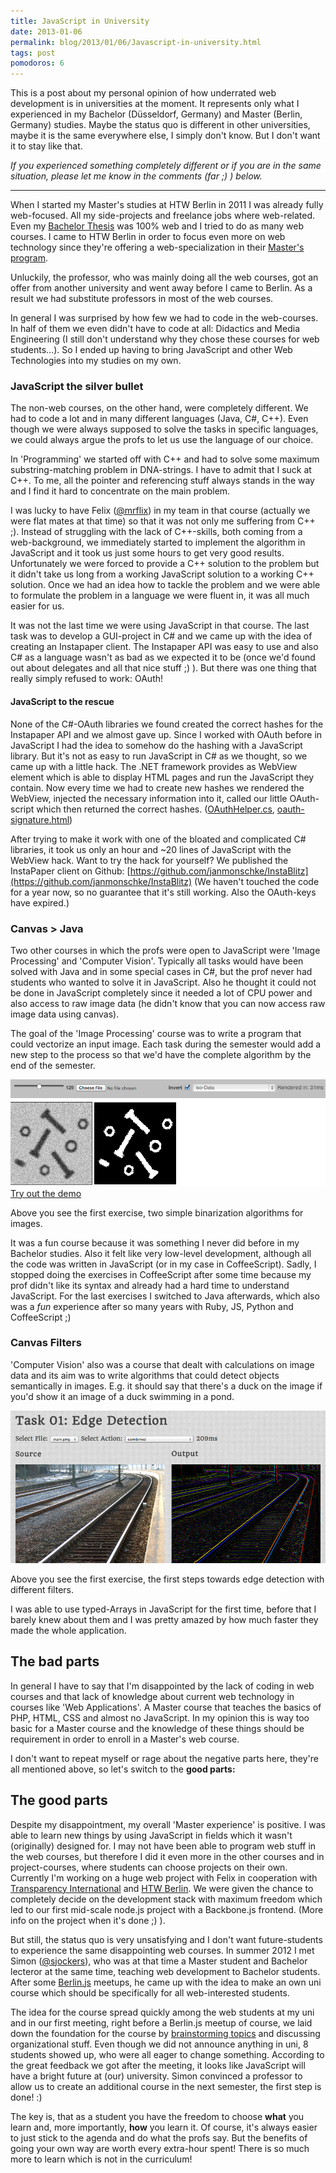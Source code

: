```yaml
---
title: JavaScript in University
date: 2013-01-06
permalink: blog/2013/01/06/Javascript-in-university.html
tags: post
pomodoros: 6
---
```


This is a post about my personal opinion of how underrated web development is in universities at the moment. It represents only what I experienced in my Bachelor (Düsseldorf, Germany) and Master (Berlin, Germany) studies. Maybe the status quo is different in other universities, maybe it is the same everywhere else, I simply don't know. But I don't want it to stay like that.

_If you experienced something completely different or if you are in the same situation, please let me know in the comments (far ;) ) below._

---

When I started my Master's studies at HTW Berlin in 2011 I was already fully web-focused. All my side-projects and freelance jobs where web-related. Even my [Bachelor Thesis](https://github.com/janmonschke/Bachelor-Thesis/raw/master/Design%20and%20Implementation%20of%20a%20web-based%20platform%20to%20present%20designer-portfolios_CP.pdf) was 100% web and I tried to do as many web courses.
I came to HTW Berlin in order to focus even more on web technology since they're offering a web-specialization in their [Master's program](http://imi-master.htw-berlin.de/informieren/).

Unluckily, the professor, who was mainly doing all the web courses, got an offer from another university and went away before I came to Berlin. As a result we had substitute professors in most of the web courses.

In general I was surprised by how few we had to code in the web-courses. In half of them we even didn't have to code at all: Didactics and Media Engineering (I still don't understand why they chose these courses for web students…). So I ended up having to bring JavaScript and other Web Technologies into my studies on my own.

### JavaScript the silver bullet

The non-web courses, on the other hand, were completely different. We had to code a lot and in many different languages (Java, C#, C++). Even though we were always supposed to solve the tasks in specific languages, we could always argue the profs to let us use the language of our choice.

In 'Programming' we started off with C++ and had to solve some maximum substring-matching problem in DNA-strings. I have to admit that I suck at C++. To me, all the pointer and referencing stuff always stands in the way and I find it hard to concentrate on the main problem.

I was lucky to have Felix ([@mrflix](http://twitter.com/mrflix)) in my team in that course (actually we were flat mates at that time) so that it was not only me suffering from C++ ;). Instead of struggling with the lack of C++-skills, both coming from a web-background, we immediately started to implement the algorithm in JavaScript and it took us just some hours to get very good results. Unfortunately we were forced to provide a C++ solution to the problem but it didn't take us long from a working JavaScript solution to a working C++ solution. Once we had an idea how to tackle the problem and we were able to formulate the problem in a language we were fluent in, it was all much easier for us.

It was not the last time we were using JavaScript in that course. The last task was to develop a GUI-project in C# and we came up with the idea of creating an Instapaper client. The Instapaper API was easy to use and also C# as a language wasn't as bad as we expected it to be (once we'd found out about delegates and all that nice stuff ;) ). But there was one thing that really simply refused to work: OAuth!

#### JavaScript to the rescue

None of the C#-OAuth libraries we found created the correct hashes for the Instapaper API and we almost gave up. Since I worked with OAuth before in JavaScript I had the idea to somehow do the hashing with a JavaScript library. But it's not as easy to run JavaScript in C# as we thought, so we came up with a little hack. The .NET framework provides as WebView element which is able to display HTML pages and run the JavaScript they contain. Now every time we had to create new hashes we rendered the WebView, injected the necessary information into it, called our little OAuth-script which then returned the correct hashes. ([OAuthHelper.cs](https://github.com/janmonschke/InstaBlitz/blob/master/InstaBlitz/OAuthHelper.cs), [oauth-signature.html](https://github.com/janmonschke/InstaBlitz/blob/master/InstaBlitz/htmlshizzle/oauth-signatur-manizzle.html))

After trying to make it work with one of the bloated and complicated C# libraries, it took us only an hour and ~20 lines of JavaScript with the WebView hack. Want to try the hack for yourself? We published the InstaPaper client on Github: [https://github.com/janmonschke/InstaBlitz](https://github.com/janmonschke/InstaBlitz) (We haven't touched the code for a year now, so no guarantee that it's still working. Also the OAuth-keys have expired.)

### Canvas > Java

Two other courses in which the profs were open to JavaScript were 'Image Processing' and 'Computer Vision'. Typically all tasks would have been solved with Java and in some special cases in C#, but the prof never had students who wanted to solve it in JavaScript. Also he thought it could not be done in JavaScript completely since it needed a lot of CPU power and also access to raw image data (he didn't know that you can now access raw image data using canvas).

The goal of the 'Image Processing' course was to write a program that could vectorize an input image. Each task during the semester would add a new step to the process so that we'd have the complete algorithm by the end of the semester.

![Binarization](binarization.png)
[Try out the demo](https://janmonschke.com/Image-Processing-with-HTML5-Canvas/Ue01-Monschke-Jan)

Above you see the first exercise, two simple binarization algorithms for images.

It was a fun course because it was something I never did before in my Bachelor studies. Also it felt like very low-level development, although all the code was written in JavaScript (or in my case in CoffeeScript). Sadly, I stopped doing the exercises in CoffeeScript after some time because my prof didn't like its syntax and already had a hard time to understand JavaScript. For the last exercises I switched to Java afterwards, which also was a _fun_ experience after so many years with Ruby, JS, Python and CoffeeScript ;)

### Canvas Filters

'Computer Vision' also was a course that dealt with calculations on image data and its aim was to write algorithms that could detect objects semantically in images. E.g. it should say that there's a duck on the image if you'd show it an image of a duck swimming in a pond.

[![Edge detection](edge-detection.png)](http://janmonschke.com/ComputerVision/01_Edge_Detection)

Above you see the first exercise, the first steps towards edge detection with different filters.

I was able to use typed-Arrays in JavaScript for the first time, before that I barely knew about them and I was pretty amazed by how much faster they made the whole application.

## The bad parts

In general I have to say that I'm disappointed by the lack of coding in web courses and that lack of knowledge about current web technology in courses like 'Web Applications'. A Master course that teaches the basics of PHP, HTML, CSS and almost no JavaScript. In my opinion this is way too basic for a Master course and the knowledge of these things should be requirement in order to enroll in a Master's web course.

I don't want to repeat myself or rage about the negative parts here, they're all mentioned above, so let's switch to the **good parts:**

## The good parts

Despite my disappointment, my overall 'Master experience' is positive. I was able to learn new things by using JavaScript in fields which it wasn't (originally) designed for. I may not have been able to program web stuff in the web courses, but therefore I did it even more in the other courses and in project-courses, where students can choose projects on their own. Currently I'm working on a huge web project with Felix in cooperation with [Transparency International](http://transparency.org) and [HTW Berlin](http://htw-berlin.de). We were given the chance to completely decide on the development stack with maximum freedom which led to our first mid-scale node.js project with a Backbone.js frontend. (More info on the project when it's done ;) ).

But still, the status quo is very unsatisfying and I don't want future-students to experience the same disappointing web courses. In summer 2012 I met Simon ([@sjockers](https://twitter.com/sjockers)), who was at that time a Master student and Bachelor lecteror at the same time, teaching web development to Bachelor students. After some [Berlin.js](http://berlinjs.org) meetups, he came up with the idea to make an own uni course which should be specifically for all web-interested students.

The idea for the course spread quickly among the web students at my uni and in our first meeting, right before a Berlin.js meetup of course, we laid down the foundation for the course by [brainstorming topics](https://gist.github.com/4170211) and discussing organizational stuff. Even though we did not announce anything in uni, 8 students showed up, who were all eager to change something. According to the great feedback we got after the meeting, it looks like JavaScript will have a bright future at (our) university. Simon convinced a professor to allow us to create an additional course in the next semester, the first step is done! :)

The key is, that as a student you have the freedom to choose **what** you learn and, more importantly, **how** you learn it. Of course, it's always easier to just stick to the agenda and do what the profs say. But the benefits of going your own way are worth every extra-hour spent! There is so much more to learn which is not in the curriculum!
